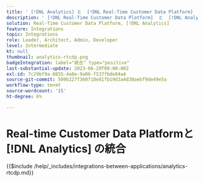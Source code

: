 ```yaml
---
title: ' [!DNL Analytics] と  [!DNL Real-Time Customer Data Platform]  統合'
description: ' [!DNL Real-Time Customer Data Platform]  と  [!DNL Analytics] を統合する方法について説明します。'
solution: Real-Time Customer Data Platform, [!DNL Analytics]
feature: Integrations
topic: Integrations
role: Leader, Architect, Admin, Developer
level: Intermediate
kt: null
thumbnail: analytics-rtcdp.png
badgeIntegration: label="統合" type="positive"
last-substantial-update: 2023-06-29T00:00:00Z
exl-id: 7c29bf9a-8855-4a8e-9a06-f537fbde84a4
source-git-commit: 509b227f360718e81fb19d3a4d30aebf9de49e5a
workflow-type: tm+mt
source-wordcount: '15'
ht-degree: 6%

---
```


# Real-time Customer Data Platformと [!DNL Analytics] の統合

{{$include /help/_includes/integrations-between-applications/analytics-rtcdp.md}}
